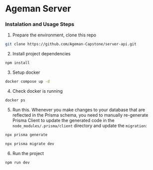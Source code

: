 # Ageman Server

### Instalation and Usage Steps

1. Prepare the environment, clone this repo

```sh
git clone https://github.com/Ageman-Capstone/server-api.git
```

2. Install project dependencies

```sh
npm install
```

3. Setup docker

```sh
docker compose up -d
```

4. Check docker is running

```sh
docker ps
```

5. Run this. Whenever you make changes to your database that are reflected in the Prisma schema, you need to manually re-generate Prisma Client to update the generated code in the `node_modules/.prisma/client` directory and update the `migration`:

```sh
npx prisma generate
```

```sh
npx prisma migrate dev
```

6. Run the project

```sh
npm run dev
```
